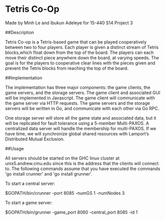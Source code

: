 Tetris Co-Op
============


Made by Minh Le and Ibukun Adeleye for 15-440 S14 Project 3 

##Description

Tetris Co-op is a Tetris-based game that can be played cooperatively between two to four players. Each player is given a distinct stream of Tetris blocks,which float down from the top of the board. The players can each move their distinct piece anywhere down the board, at varying speeds. The goal is for the players to cooperative clear lines with the pieces given and prevent the Tetris blocks from reaching the top of the board. 

##Implementation

The implementation has three major components: the game clients, the game servers, and the storage servers. The game client and associated GUI will be implemented in Javascript. The game client will communicate with the game server via HTTP requests. The game servers and the storage servers will be written in Go, and communicate with each other via Go RPC. 

One storage server will store all the game state and associated data, but it will be replicated for fault tolerance using a 5-member Multi-PAXOS. A centralized data server will handle the membership for multi-PAXOS. If we have time, we will synchronize global shared resources with Lamport’s Distributed Mutual Exclusion.


##Usage

All servers should be started on the GHC linux cluster at unix5.andrew.cmu.edu since this is the address that the clients will connect to. The following commands assume that you have executed the commands 'go install crunner' and 'go install grunner'. 

To start a central server: 

$GOPATH/bin/crunner -port 8085 -numGS 1 -numNodes 3 

To start a game server: 

$GOPATH/bin/grunner -game_port 8060 -central_port 8085 -id 1


